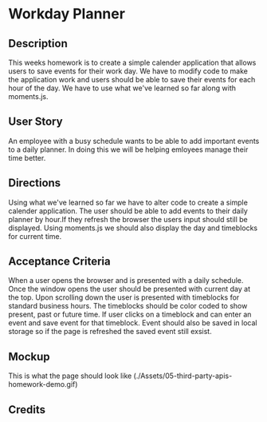 # Workday Planner

## Description
This weeks homework is to create a simple calender application that allows users to save events for their work day. We have to modify code to make the application work and users should be able to save their events for each hour of the day. We have to use what we've learned so far along with moments.js.

## User Story
An employee with a busy schedule wants to be able to add important events to a daily planner. In doing this we will be helping emloyees manage their time better.

## Directions
Using what we've learned so far we have to alter code to create a simple calender application. The user should be able to add events to their daily planner by hour.If they refresh the browser the users input should still be displayed. Using moments.js we should also display the day and timeblocks for current time.

## Acceptance Criteria
When a user opens the browser and is presented with a daily schedule. Once the window opens the user should be presented with current day at the top. Upon scrolling down the user is presented with timeblocks for standard business hours. The timeblocks should be color coded to show present, past or future time. If user clicks on a timeblock and can enter an event and save event for that timeblock. Event should also be saved in local storage so if the page is refreshed the saved event still exsist.

## Mockup 
This is what the page should look like
(./Assets/05-third-party-apis-homework-demo.gif)

## Credits

